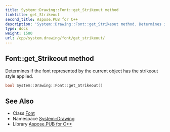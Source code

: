 ```yaml
---
title: System::Drawing::Font::get_Strikeout method
linktitle: get_Strikeout
second_title: Aspose.PUB for C++
description: 'System::Drawing::Font::get_Strikeout method. Determines if the font represented by the current object has the strikeout style applied in C++.'
type: docs
weight: 1500
url: /cpp/system.drawing/font/get_strikeout/
---
```

## Font::get_Strikeout method


Determines if the font represented by the current object has the strikeout style applied.

```cpp
bool System::Drawing::Font::get_Strikeout()
```

## See Also

* Class [Font](../)
* Namespace [System::Drawing](../../)
* Library [Aspose.PUB for C++](../../../)
